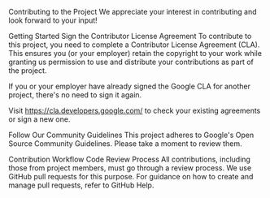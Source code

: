 Contributing to the Project
We appreciate your interest in contributing and look forward to your input!

Getting Started
Sign the Contributor License Agreement
To contribute to this project, you need to complete a Contributor License Agreement (CLA). This ensures you (or your employer) retain the copyright to your work while granting us permission to use and distribute your contributions as part of the project.

If you or your employer have already signed the Google CLA for another project, there's no need to sign it again.

Visit https://cla.developers.google.com/ to check your existing agreements or sign a new one.

Follow Our Community Guidelines
This project adheres to Google's Open Source Community Guidelines. Please take a moment to review them.

Contribution Workflow
Code Review Process
All contributions, including those from project members, must go through a review process. We use GitHub pull requests for this purpose. For guidance on how to create and manage pull requests, refer to GitHub Help.